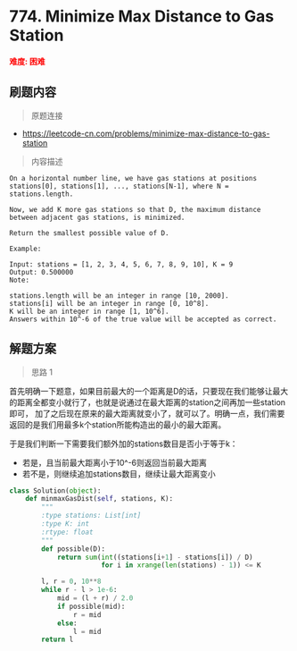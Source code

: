 #  774. Minimize Max Distance to Gas Station
**<font color=red>难度: 困难</font>**

## 刷题内容

> 原题连接

* https://leetcode-cn.com/problems/minimize-max-distance-to-gas-station

> 内容描述

```
On a horizontal number line, we have gas stations at positions stations[0], stations[1], ..., stations[N-1], where N = stations.length.

Now, we add K more gas stations so that D, the maximum distance between adjacent gas stations, is minimized.

Return the smallest possible value of D.

Example:

Input: stations = [1, 2, 3, 4, 5, 6, 7, 8, 9, 10], K = 9
Output: 0.500000
Note:

stations.length will be an integer in range [10, 2000].
stations[i] will be an integer in range [0, 10^8].
K will be an integer in range [1, 10^6].
Answers within 10^-6 of the true value will be accepted as correct.
```

## 解题方案

> 思路 1

首先明确一下题意，如果目前最大的一个距离是D的话，只要现在我们能够让最大的距离全都变小就行了，也就是说通过在最大距离的station之间再加一些station即可，
加了之后现在原来的最大距离就变小了，就可以了。明确一点，我们需要返回的是我们用最多k个station所能构造出的最小的最大距离。

于是我们判断一下需要我们额外加的stations数目是否小于等于k：
- 若是，且当前最大距离小于10^-6则返回当前最大距离
- 若不是，则继续追加stations数目，继续让最大距离变小

```python
class Solution(object):
    def minmaxGasDist(self, stations, K):
        """
        :type stations: List[int]
        :type K: int
        :rtype: float
        """
        def possible(D):
            return sum(int((stations[i+1] - stations[i]) / D)
                       for i in xrange(len(stations) - 1)) <= K

        l, r = 0, 10**8
        while r - l > 1e-6:
            mid = (l + r) / 2.0
            if possible(mid):
                r = mid
            else:
                l = mid
        return l
```
